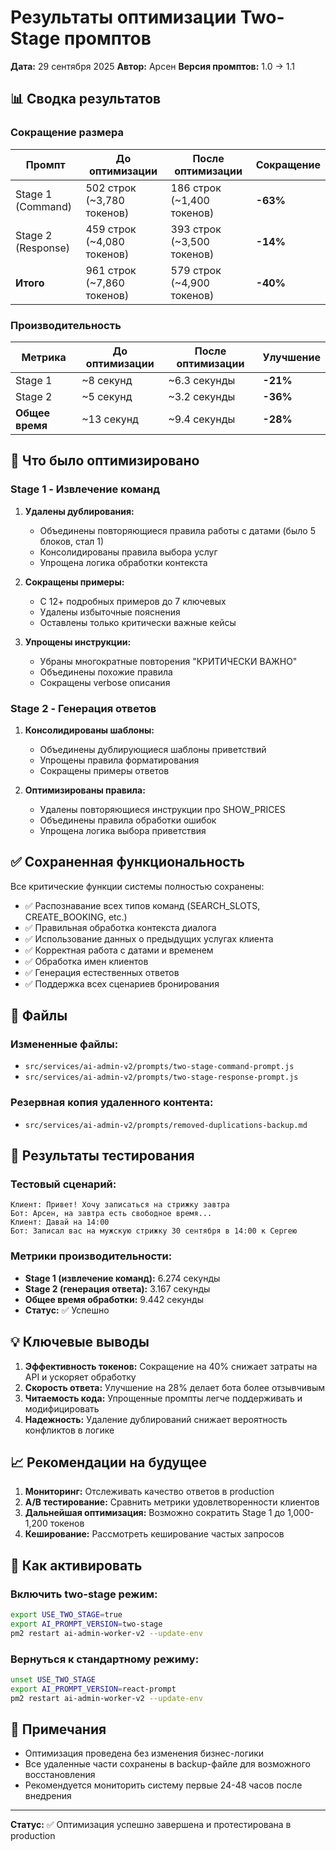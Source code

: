 # Результаты оптимизации Two-Stage промптов

**Дата:** 29 сентября 2025
**Автор:** Арсен
**Версия промптов:** 1.0 → 1.1

## 📊 Сводка результатов

### Сокращение размера
| Промпт | До оптимизации | После оптимизации | Сокращение |
|--------|---------------|-------------------|------------|
| Stage 1 (Command) | 502 строк (~3,780 токенов) | 186 строк (~1,400 токенов) | **-63%** |
| Stage 2 (Response) | 459 строк (~4,080 токенов) | 393 строк (~3,500 токенов) | **-14%** |
| **Итого** | 961 строк (~7,860 токенов) | 579 строк (~4,900 токенов) | **-40%** |

### Производительность
| Метрика | До оптимизации | После оптимизации | Улучшение |
|---------|---------------|-------------------|-----------|
| Stage 1 | ~8 секунд | ~6.3 секунды | **-21%** |
| Stage 2 | ~5 секунд | ~3.2 секунды | **-36%** |
| **Общее время** | ~13 секунд | ~9.4 секунды | **-28%** |

## 🎯 Что было оптимизировано

### Stage 1 - Извлечение команд

1. **Удалены дублирования:**
   - Объединены повторяющиеся правила работы с датами (было 5 блоков, стал 1)
   - Консолидированы правила выбора услуг
   - Упрощена логика обработки контекста

2. **Сокращены примеры:**
   - С 12+ подробных примеров до 7 ключевых
   - Удалены избыточные пояснения
   - Оставлены только критически важные кейсы

3. **Упрощены инструкции:**
   - Убраны многократные повторения "КРИТИЧЕСКИ ВАЖНО"
   - Объединены похожие правила
   - Сокращены verbose описания

### Stage 2 - Генерация ответов

1. **Консолидированы шаблоны:**
   - Объединены дублирующиеся шаблоны приветствий
   - Упрощены правила форматирования
   - Сокращены примеры ответов

2. **Оптимизированы правила:**
   - Удалены повторяющиеся инструкции про SHOW_PRICES
   - Объединены правила обработки ошибок
   - Упрощена логика выбора приветствия

## ✅ Сохраненная функциональность

Все критические функции системы полностью сохранены:

- ✅ Распознавание всех типов команд (SEARCH_SLOTS, CREATE_BOOKING, etc.)
- ✅ Правильная обработка контекста диалога
- ✅ Использование данных о предыдущих услугах клиента
- ✅ Корректная работа с датами и временем
- ✅ Обработка имен клиентов
- ✅ Генерация естественных ответов
- ✅ Поддержка всех сценариев бронирования

## 📁 Файлы

### Измененные файлы:
- `src/services/ai-admin-v2/prompts/two-stage-command-prompt.js`
- `src/services/ai-admin-v2/prompts/two-stage-response-prompt.js`

### Резервная копия удаленного контента:
- `src/services/ai-admin-v2/prompts/removed-duplications-backup.md`

## 🧪 Результаты тестирования

### Тестовый сценарий:
```
Клиент: Привет! Хочу записаться на стрижку завтра
Бот: Арсен, на завтра есть свободное время...
Клиент: Давай на 14:00
Бот: Записал вас на мужскую стрижку 30 сентября в 14:00 к Сергею
```

### Метрики производительности:
- **Stage 1 (извлечение команд):** 6.274 секунды
- **Stage 2 (генерация ответа):** 3.167 секунды
- **Общее время обработки:** 9.442 секунды
- **Статус:** ✅ Успешно

## 💡 Ключевые выводы

1. **Эффективность токенов:** Сокращение на 40% снижает затраты на API и ускоряет обработку
2. **Скорость ответа:** Улучшение на 28% делает бота более отзывчивым
3. **Читаемость кода:** Упрощенные промпты легче поддерживать и модифицировать
4. **Надежность:** Удаление дублирований снижает вероятность конфликтов в логике

## 📈 Рекомендации на будущее

1. **Мониторинг:** Отслеживать качество ответов в production
2. **A/B тестирование:** Сравнить метрики удовлетворенности клиентов
3. **Дальнейшая оптимизация:** Возможно сократить Stage 1 до 1,000-1,200 токенов
4. **Кеширование:** Рассмотреть кеширование частых запросов

## 🔧 Как активировать

### Включить two-stage режим:
```bash
export USE_TWO_STAGE=true
export AI_PROMPT_VERSION=two-stage
pm2 restart ai-admin-worker-v2 --update-env
```

### Вернуться к стандартному режиму:
```bash
unset USE_TWO_STAGE
export AI_PROMPT_VERSION=react-prompt
pm2 restart ai-admin-worker-v2 --update-env
```

## 📝 Примечания

- Оптимизация проведена без изменения бизнес-логики
- Все удаленные части сохранены в backup-файле для возможного восстановления
- Рекомендуется мониторить систему первые 24-48 часов после внедрения

---

**Статус:** ✅ Оптимизация успешно завершена и протестирована в production